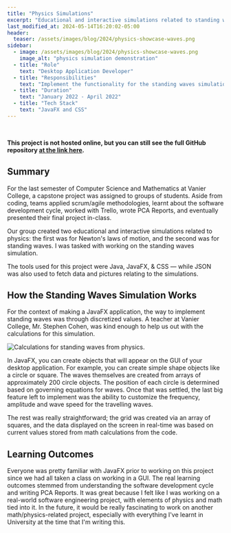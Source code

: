 ```yaml
---
title: "Physics Simulations"
excerpt: "Educational and interactive simulations related to standing waves for my CEGEP capstone project."
last_modified_at: 2024-05-14T16:20:02-05:00
header:
  teaser: /assets/images/blog/2024/physics-showcase-waves.png
sidebar:
  - image: /assets/images/blog/2024/physics-showcase-waves.png
    image_alt: "physics simulation demonstration"
  - title: "Role"
    text: "Desktop Application Developer"
  - title: "Responsibilities"
    text: "Implement the functionality for the standing waves simulation"
  - title: "Duration"
    text: "January 2022 - April 2022"
  - title: "Tech Stack"
    text: "JavaFX and CSS"
---
```


<br/>

**This project is not hosted online, but you can still see the full GitHub repository <a href="https://github.com/Verdone/vanier-capstone-project" target="blank">at the link here</a>.**

## Summary

For the last semester of Computer Science and Mathematics at Vanier College, a capstone project was assigned to groups of students. Aside from coding, teams applied scrum/agile methodologies, learnt about the software development cycle, worked with Trello, wrote PCA Reports, and eventually presented their final project in-class.

Our group created two educational and interactive simulations related to physics: the first was for Newton's laws of motion, and the second was for standing waves. I was tasked with working on the standing waves simulation.

The tools used for this project were Java, JavaFX, & CSS — while JSON was also used to fetch data and pictures relating to the simulations.

## How the Standing Waves Simulation Works

For the context of making a JavaFX application, the way to implement standing waves was through discretized values. A teacher at Vanier College, Mr. Stephen Cohen, was kind enough to help us out with the calculations for this simulation.

<img src="{{ site.url }}{{ site.baseurl }}/assets/images/blog/2024/waves-calculations.jpg" alt="Calculations for standing waves from physics.">

In JavaFX, you can create objects that will appear on the GUI of your desktop application. For example, you can create simple shape objects like a circle or square. The waves themselves are created from arrays of approximately 200 circle objects. The position of each circle is determined based on governing equations for waves. Once that was settled, the last big feature left to implement was the ability to customize the frequency, amplitude and wave speed for the travelling waves.

The rest was really straightforward; the grid was created via an array of squares, and the data displayed on the screen in real-time was based on current values stored from math calculations from the code.

## Learning Outcomes

Everyone was pretty familiar with JavaFX prior to working on this project since we had all taken a class on working in a GUI. The real learning outcomes stemmed from understanding the software development cycle and writing PCA Reports. It was great because I felt like I was working on a real-world software engineering project, with elements of physics and math tied into it. In the future, it would be really fascinating to work on another math/physics-related project, especially with everything I've learnt in University at the time that I'm writing this.
